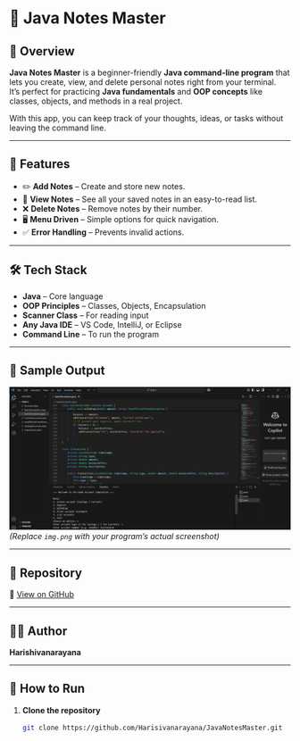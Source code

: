 # 📓 Java Notes Master

## 📖 Overview
**Java Notes Master** is a beginner-friendly **Java command-line program** that lets you create, view, and delete personal notes right from your terminal.  
It’s perfect for practicing **Java fundamentals** and **OOP concepts** like classes, objects, and methods in a real project.

With this app, you can keep track of your thoughts, ideas, or tasks without leaving the command line.

---

## 🔹 Features
- ✏️ **Add Notes** – Create and store new notes.
- 📜 **View Notes** – See all your saved notes in an easy-to-read list.
- ❌ **Delete Notes** – Remove notes by their number.
- 🖥 **Menu Driven** – Simple options for quick navigation.
- ✅ **Error Handling** – Prevents invalid actions.

---

## 🛠 Tech Stack
- **Java** – Core language
- **OOP Principles** – Classes, Objects, Encapsulation
- **Scanner Class** – For reading input
- **Any Java IDE** – VS Code, IntelliJ, or Eclipse
- **Command Line** – To run the program

---

## 📸 Sample Output
![Program Output Screenshot](img.png)  
*(Replace `img.png` with your program’s actual screenshot)*

---

## 📂 Repository
🔗 [View on GitHub](https://github.com/Harisivanarayana/JavaNotesMaster/tree/main)

---

## 👨‍💻 Author
**Harishivanarayana**

---

## 🚀 How to Run
1. **Clone the repository**
   ```bash
   git clone https://github.com/Harisivanarayana/JavaNotesMaster.git

